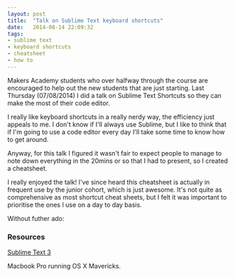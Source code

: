 ```yaml
---
layout: post
title:  "Talk on Sublime Text keyboard shortcuts"
date:   2014-08-14 22:09:32
tags:
- sublime text
- keyboard shortcuts
- cheatsheet
- how to
---
```


Makers Academy students who over halfway through the course are encouraged to help out the new students that are just starting. Last Thursday (07/08/2014) I did a talk on Sublime Text Shortcuts so they can make the most of their code editor.

I really like keyboard shortcuts in a really nerdy way, the efficiency just appeals to me. I don't know if I'll always use Sublime, but I like to think that if I'm going to use a code editor every day I'll take some time to know how to get around.

Anyway, for this talk I figured it wasn't fair to expect people to manage to note down everything in the 20mins or so that I had to present, so I created a cheatsheet.

I really enjoyed the talk! I've since heard this cheatsheet is actually in frequent use by the junior cohort, which is just awesome. It's not quite as comprehensive as most shortcut cheat sheets, but I felt it was important to prioritise the ones I use on a day to day basis.

Without futher ado:

<script src="https://gist.github.com/zoeabryant/91225497a3d32349bd1d.js"></script>

### Resources
[Sublime Text 3]([http://www.sublimetext.com/])

Macbook Pro running OS X Mavericks.